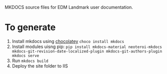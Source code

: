 MKDOCS source files for EDM Landmark user documentation.

# To generate
1. Install mkdocs using [chocolatey](https:community.chocolatey.org)  `choco install mkdocs`
1. Install modules uisng pip: `pip install mkdocs-material neoteroi-mkdocs mkdocs-git-revision-date-localized-plugin mkdocs-git-authors-plugin
mkdocs serve`
1. Run `mkdocs build`
1. Deploy the site folder to IIS 

